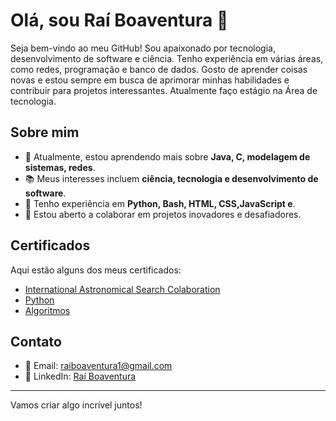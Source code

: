 # Olá, sou Raí Boaventura 👋

Seja bem-vindo ao meu GitHub! Sou apaixonado por tecnologia, desenvolvimento de software e ciência. Tenho experiência em várias áreas, como redes, programação e banco de dados. Gosto de aprender coisas novas e estou sempre em busca de aprimorar minhas habilidades e contribuir para projetos interessantes. Atualmente faço estágio na Área de tecnologia.

## Sobre mim

- 🌱 Atualmente, estou aprendendo mais sobre **Java, C, modelagem de sistemas, redes**.
- 📚 Meus interesses incluem **ciência, tecnologia e desenvolvimento de software**.
- 🚀 Tenho experiência em **Python, Bash, HTML, CSS,JavaScript e**.
- 🎯 Estou aberto a colaborar em projetos inovadores e desafiadores.
  
## Certificados

Aqui estão alguns dos meus certificados:

- [International Astronomical Search Colaboration](https://online.fliphtml5.com/iffng/zbvb/)
- [Python](link-para-certificado-2)
- [Algoritmos](link-para-certificado-3)

## Contato

- 📧 Email: [raiboaventura1@gmail.com](mailto:seu-email@example.com)
- 💼 LinkedIn: [Raí Boaventura](https://www.linkedin.com/in/ra%C3%AD-boaventura-b8176a2b7/?trk=opento_sprofile_details)


---

Vamos criar algo incrível juntos!
